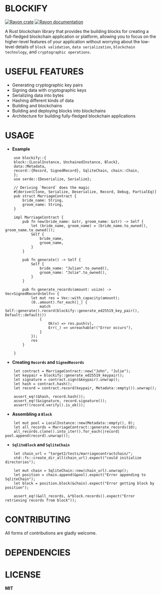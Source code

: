 # BLOCKIFY

[![Rayon crate](https://img.shields.io/crates/v/blockify.svg)](https://crates.io/crates/blockify)
[![Rayon documentation](https://docs.rs/blockify/badge.svg)](https://docs.rs/blockify)

A Rust blockchain library that provides the building blocks for creating a full-fledged blockchain application or platform, allowing you to focus on the higher-level features of your application without worrying about the low-level details of `block validation`, `data serialization`, `blockchain technology`, and `cryptographic operations`.


# USEFUL FEATURES
- Generating cryptographic key pairs
- Signing data with cryptographic keys
- Serializing data into bytes
- Hashing different kinds of data
- Building and blockchains
- Building and deploying blocks into blockchains
- Architecture for building fully-fledged blockchain applications


# USAGE

- **Example**
```
    use blockify::{
    block::{LocalInstance, UnchainedInstance, Block},
    data::Metadata,
    record::{Record, SignedRecord}, SqliteChain, chain::Chain,
    };
    use serde::{Deserialize, Serialize};

    // Deriving `Record` does the magic 
    #[derive(Clone, Serialize, Deserialize, Record, Debug, PartialEq)]
    pub struct MarriageContract {
        bride_name: String,
        groom_name: String,
    }

    impl MarriageContract {
        pub fn new(bride_name: &str, groom_name: &str) -> Self {
            let (bride_name, groom_name) = (bride_name.to_owned(), groom_name.to_owned());
            Self {
                bride_name,
                groom_name,
            }
        }

        pub fn generate() -> Self {
            Self {
                bride_name: "Julian".to_owned(),
                groom_name: "Jolie".to_owned(),
            }
        }

        pub fn generate_records(amount: usize) -> Vec<SignedRecord<Self>> {
            let mut res = Vec::with_capacity(amount);
            (0..amount).for_each(|_| {
                match Self::generate().record(blockify::generate_ed25519_key_pair(), Default::default())
                {
                    Ok(v) => res.push(v),
                    Err(_) => unreachable!("Error occurs"),
                }
            });
            res
        }

    }
```

- **Creating `Records` and `SignedRecords`**
```
    let contract = MarriageContract::new("John", "Julie");
    let keypair = blockify::generate_ed25519_keypair();
    let signature = contract.sign(&keypair).unwrap();
    let hash = contract.hash();
    let record = contract.record(keypair, Metadata::empty()).unwrap();

    assert_eq!(&hash, record.hash());
    assert_eq!(&signature, record.signature());
    assert!(record.verify().is_ok());
```


- **Assembling a `Block`**
```
    let mut pool = LocalInstance::new(Metadata::empty(), 0);
    let all_records = MarriageContract::generate_records(10);
    all_records.clone().into_iter().for_each(|record| pool.append(record).unwrap());
```

- **`SqliteBlock` and `SqliteChain`**
```
    let chain_url = "target2/tests/marriagecontractchain/";
    std::fs::create_dir_all(chain_url).expect("could initialize directories");
    
    let mut chain = SqliteChain::new(chain_url).unwrap();
    let position = chain.append(&pool).expect("Error appending to SqliteChain");
    let block = position.block(&chain).expect("Error getting block by position");

    assert_eq!(&all_records, &*block.records().expect("Error retrieving records from block"));
```

# CONTRIBUTING

All forms of contributions are gladly welcome.

# DEPENDENCIES

# LICENSE

**MIT**
